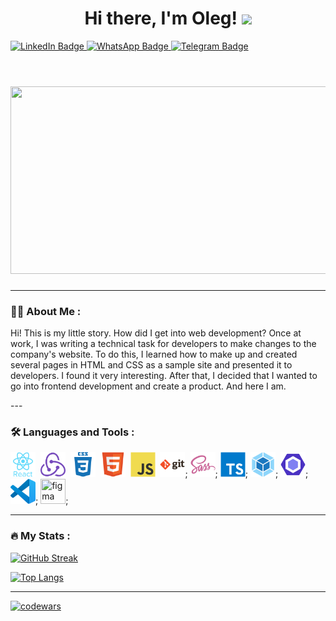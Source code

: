 <h1 align="center">
  Hi there, I'm Oleg!  
  <img src="https://github.com/blackcater/blackcater/raw/main/images/Hi.gif" height="32"/>
</h1>

<div id="badges">
  <a href="[linkedin](https://www.linkedin.com/)">
    <img src="https://img.shields.io/badge/LinkedIn-blue?style=for-the-badge&logo=linkedin&logoColor=white" alt="LinkedIn Badge"/>
  </a>
  <a href="[WhatsApp](https://wa.me/79819512581)">
     <img src="https://img.shields.io/badge/WhatsApp-green?logo=WhatsApp&logoColor=white&style=for-the-badge" alt="WhatsApp Badge"/>
  </a>
  <a href="[Telegram](https://t.me/olvsivkov)">
    <img src="https://img.shields.io/badge/telegram-blue?logo=Telegram&logoColor=white&style=for-the-badge" alt="Telegram Badge"/>
  </a>
</div>
<img src="https://komarev.com/ghpvc/?username=olvsivkov&style=flat-square&color=blue" alt=""/>
<h1>
  <img src="https://media.giphy.com/media/hvRJCLFzcasrR4ia7z/giphy.gif" width="600" height="300"/>
</h1>

---

### :man_technologist: About Me :
<div>
  <p>
Hi! This is my little story. How did I get into web development? Once at work, I was writing a technical task for developers to make changes to the company's website. To do this, I learned how to make up and created several pages in HTML and CSS as a sample site and presented it to developers. I found it very interesting. After that, I decided that I wanted to go into frontend development and create a product. And here I am.
  </p>
</div>
---

### :hammer_and_wrench: Languages and Tools :

<div>
  <img src="https://github.com/devicons/devicon/blob/master/icons/react/react-original-wordmark.svg" title="React" alt="React" width="40" height="40"/>&nbsp;
  <img src="https://github.com/devicons/devicon/blob/master/icons/redux/redux-original.svg" title="Redux" alt="Redux " width="40" height="40"/>&nbsp;
  <img src="https://github.com/devicons/devicon/blob/master/icons/css3/css3-plain-wordmark.svg"  title="CSS3" alt="CSS" width="40" height="40"/>&nbsp;
  <img src="https://github.com/devicons/devicon/blob/master/icons/html5/html5-original.svg" title="HTML5" alt="HTML" width="40" height="40"/>&nbsp;
  <img src="https://github.com/devicons/devicon/blob/master/icons/javascript/javascript-original.svg" title="JavaScript" alt="JavaScript" width="40" height="40"/>&nbsp;
  <img src="https://github.com/devicons/devicon/blob/master/icons/git/git-original-wordmark.svg" title="Git" **alt="Git" width="40" height="40"/>;
  <img src="https://github.com/devicons/devicon/blob/master/icons/sass/sass-original.svg" title="Sass" **alt="Sass" width="40" height="40"/>;
  <img src="https://github.com/devicons/devicon/blob/master/icons/typescript/typescript-original.svg" title="typescript" **alt="typescript" width="40" height="40"/>;
  <img src="https://github.com/devicons/devicon/blob/master/icons/webpack/webpack-original.svg" title="webpack" **alt="webpack" width="40" height="40"/>;
  <img src="https://github.com/devicons/devicon/blob/master/icons/eslint/eslint-original.svg" title="eslint" **alt="eslint" width="40" height="40"/>;
  <img src="https://github.com/devicons/devicon/blob/master/icons/vscode/vscode-original.svg" title="vscode" **alt="vscode" width="40" height="40"/>;
  <img src="https://github.com/devicons/devicon/blob/master/icons/vscode/figma/figma-original.svg" title="figma" **alt="figma" width="40" height="40"/>;
</div>

---

### :fire: My Stats :
[![GitHub Streak](http://github-readme-streak-stats.herokuapp.com?user=olvsivkov&theme=dark&background=000000)](https://git.io/streak-stats)

[![Top Langs](https://github-readme-stats.vercel.app/api/top-langs/?username=olvsivkov&layout=compact&theme=vision-friendly-dark)](https://github.com/anuraghazra/github-readme-stats)

---

[![codewars](https://www.codewars.com/users/olvsivkov/badges/large)](https://www.codewars.com/users/olvsivkov)   

<!--
**olvsivkov/olvsivkov** is a ✨ _special_ ✨ repository because its `README.md` (this file) appears on your GitHub profile.

Here are some ideas to get you started:

- 🔭 I’m currently working on ...
- 🌱 I’m currently learning ...
- 👯 I’m looking to collaborate on ...
- 🤔 I’m looking for help with ...
- 💬 Ask me about ...
- 📫 How to reach me: ...
- 😄 Pronouns: ...
- ⚡ Fun fact: ...
-->
